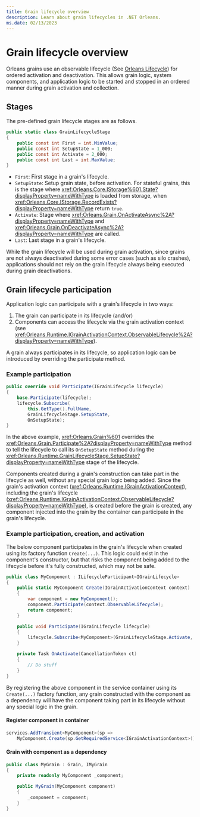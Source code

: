 ```yaml
---
title: Grain lifecycle overview
description: Learn about grain lifecycles in .NET Orleans.
ms.date: 02/13/2023
---
```


# Grain lifecycle overview

Orleans grains use an observable lifecycle (See [Orleans Lifecycle](../implementation/orleans-lifecycle.md)) for ordered activation and deactivation. This allows grain logic, system components, and application logic to be started and stopped in an ordered manner during grain activation and collection.

## Stages

The pre-defined grain lifecycle stages are as follows.

```csharp
public static class GrainLifecycleStage
{
    public const int First = int.MinValue;
    public const int SetupState = 1_000;
    public const int Activate = 2_000;
    public const int Last = int.MaxValue;
}
```

- `First`: First stage in a grain's lifecycle.
- `SetupState`: Setup grain state, before activation. For stateful grains, this is the stage where <xref:Orleans.Core.IStorage%601.State?displayProperty=nameWithType> is loaded from storage, when <xref:Orleans.Core.IStorage.RecordExists?displayProperty=nameWithType> return `true`.
- `Activate`: Stage where <xref:Orleans.Grain.OnActivateAsync%2A?displayProperty=nameWithType> and <xref:Orleans.Grain.OnDeactivateAsync%2A?displayProperty=nameWithType> are called.
- `Last`: Last stage in a grain's lifecycle.

While the grain lifecycle will be used during grain activation, since grains are not always deactivated during some error cases (such as silo crashes), applications should not rely on the grain lifecycle always being executed during grain deactivations.

## Grain lifecycle participation

Application logic can participate with a grain's lifecycle in two ways:

1. The grain can participate in its lifecycle (and/or)
1. Components can access the lifecycle via the grain activation context (see <xref:Orleans.Runtime.IGrainActivationContext.ObservableLifecycle%2A?displayProperty=nameWithType>).

A grain always participates in its lifecycle, so application logic can be introduced by overriding the participate method.

### Example participation

```csharp
public override void Participate(IGrainLifecycle lifecycle)
{
    base.Participate(lifecycle);
    lifecycle.Subscribe(
        this.GetType().FullName,
        GrainLifecycleStage.SetupState,
        OnSetupState);
}
```

In the above example, <xref:Orleans.Grain%601> overrides the <xref:Orleans.Grain.Participate%2A?displayProperty=nameWithType> method to tell the lifecycle to call its `OnSetupState` method during the <xref:Orleans.Runtime.GrainLifecycleStage.SetupState?displayProperty=nameWithType> stage of the lifecycle.

Components created during a grain's construction can take part in the lifecycle as well, without any special grain logic being added. Since the grain's activation context (<xref:Orleans.Runtime.IGrainActivationContext>), including the grain's lifecycle (<xref:Orleans.Runtime.IGrainActivationContext.ObservableLifecycle?displayProperty=nameWithType>), is created before the grain is created, any component injected into the grain by the container can participate in the grain's lifecycle.

### Example participation, creation, and activation

The below component participates in the grain's lifecycle when created using its factory function `Create(...)`. This logic could exist in the component's constructor, but that risks the component being added to the lifecycle before it's fully constructed, which may not be safe.

```csharp
public class MyComponent : ILifecycleParticipant<IGrainLifecycle>
{
    public static MyComponent Create(IGrainActivationContext context)
    {
        var component = new MyComponent();
        component.Participate(context.ObservableLifecycle);
        return component;
    }

    public void Participate(IGrainLifecycle lifecycle)
    {
        lifecycle.Subscribe<MyComponent>(GrainLifecycleStage.Activate, OnActivate);
    }

    private Task OnActivate(CancellationToken ct)
    {
        // Do stuff
    }
}
```

By registering the above component in the service container using its `Create(...)` factory function, any grain constructed with the component as a dependency will have the component taking part in its lifecycle without any special logic in the grain.

#### Register component in container

```csharp
services.AddTransient<MyComponent>(sp =>
    MyComponent.Create(sp.GetRequiredService<IGrainActivationContext>());
```

#### Grain with component as a dependency

```csharp
public class MyGrain : Grain, IMyGrain
{
    private readonly MyComponent _component;

    public MyGrain(MyComponent component)
    {
        _component = component;
    }
}
```
